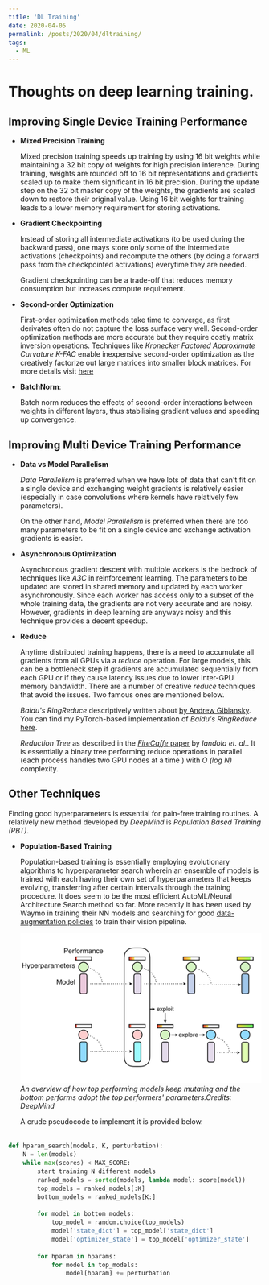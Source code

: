 ```yaml
---
title: 'DL Training'
date: 2020-04-05
permalink: /posts/2020/04/dltraining/
tags:
  - ML
---
```


Thoughts on deep learning training.
======

## Improving Single Device Training Performance

* __Mixed Precision Training__

    Mixed precision training speeds up training by using 16 bit weights while maintaining a 32 bit copy of weights for high precision inference.
    During training, weights are rounded off to 16 bit representations and gradients scaled up to make them significant in 16 bit precision. During the update step on the 32 bit master copy of the weights, the gradients are scaled down to restore their original value.
    Using 16 bit weights for training leads to a lower memory requirement for storing activations.

* __Gradient Checkpointing__

    Instead of storing all intermediate activations (to be used during the backward pass), one mays store only some of the intermediate activations (checkpoints) and recompute the others (by doing a forward pass from the checkpointed activations) everytime they are needed.

    Gradient checkpointing can be a trade-off that reduces memory consumption but increases compute requirement.

* __Second-order Optimization__

    First-order optimization methods take time to converge, as first derivates often do not capture the loss surface very well. Second-order optimization methods are more accurate but they require costly matrix inversion operations. Techniques like _Kronecker Factored Approximate Curvature K-FAC_ enable inexpensive second-order optimization as the creatively factorize out large matrices into smaller block matrices. For more details visit [here](https://towardsdatascience.com/introducing-k-fac-and-its-application-for-large-scale-deep-learning-4e3f9b443414)

* __BatchNorm__:

    Batch norm reduces the effects of second-order interactions between weights in different layers, thus stabilising gradient values and speeding up convergence.

## Improving Multi Device Training Performance

* __Data vs Model Parallelism__

    _Data Parallelism_ is preferred when we have lots of data that can't fit on a single device and exchanging weight gradients is relatively easier (especially in case convolutions where kernels have relatively few parameters). 

    On the other hand, _Model Parallelism_ is preferred when there are too many parameters to be fit on a single device and exchange activation gradients is easier.

* __Asynchronous Optimization__

    Asynchronous gradient descent with multiple workers is the bedrock of techniques like _A3C_ in reinforcement learning. The parameters to be updated are stored in shared memory and updated by each worker asynchronously. Since each worker has access only to a subset of the whole training data, the gradients are not very accurate and are noisy. However, gradients in deep learning are anyways noisy and this technique provides a decent speedup.

* __Reduce__

    Anytime distributed training happens, there is a need to accumulate all gradients from all GPUs via a _reduce_ operation. For large models, this can be a bottleneck step if gradients are accumulated sequentially from each GPU or if they cause latency issues due to lower inter-GPU memory bandwidth. There are a number of creative _reduce_ techniques that avoid the issues. Two famous ones are mentioned below.
        
    _Baidu's RingReduce_ descriptively written about [by Andrew Gibiansky](https://andrew.gibiansky.com/blog/machine-learning/baidu-allreduce/).  You can find my PyTorch-based implementation of _Baidu's RingReduce_ [here](https://github.com/ritwikbera/RingReduce).

    _Reduction Tree_ as described in the [_FireCaffe_ paper](https://arxiv.org/abs/1511.00175) by _Iandola et. al._. It is essentially a binary tree performing reduce operations in parallel (each process handles two GPU nodes at a time ) with _O (log N)_ complexity.

## Other Techniques

Finding good hyperparameters is essential for pain-free training routines. A relatively new method developed by _DeepMind_ is _Population Based Training (PBT)_.

* __Population-Based Training__

    Population-based training is essentially employing evolutionary algorithms to hyperparameter search wherein an ensemble of models is trained with each having their own set of hyperparameters that keeps evolving, transferring after certain intervals through the training procedure. It does seem to be the most efficient AutoML/Neural Architecture Search method so far.
    More recently it has been used by Waymo in training their NN models and searching for good [data-augmentation policies](https://blog.waymo.com/2020/04/using-automated-data-augmentation-to.html) to train their vision pipeline.

    ![pbt](/assets/img/pbt.png)
    *An overview of how top performing models keep mutating and the bottom performs adopt the top performers' parameters.Credits: DeepMind*

    A crude pseudocode to implement it is provided below.

```python

def hparam_search(models, K, perturbation):
    N = len(models)
    while max(scores) < MAX_SCORE:
        start training N different models
        ranked_models = sorted(models, lambda model: score(model))
        top_models = ranked_models[:K]
        bottom_models = ranked_models[K:]
        
        for model in bottom_models:
            top_model = random.choice(top_models)
            model['state_dict'] = top_model['state_dict']
            model['optimizer_state'] = top_model['optimizer_state']

        for hparam in hparams:
            for model in top_models:
                model[hparam] += perturbation
```